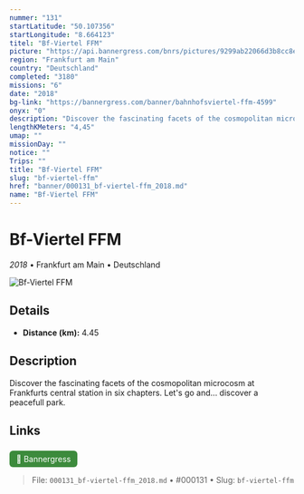 ```yaml
---
nummer: "131"
startLatitude: "50.107356"
startLongitude: "8.664123"
titel: "Bf-Viertel FFM"
picture: "https://api.bannergress.com/bnrs/pictures/9299ab22066d3b8cc8e8e9cdd0397bcb"
region: "Frankfurt am Main"
country: "Deutschland"
completed: "3180"
missions: "6"
date: "2018"
bg-link: "https://bannergress.com/banner/bahnhofsviertel-ffm-4599"
onyx: "0"
description: "Discover the fascinating facets of the cosmopolitan microcosm at Frankfurts central  station in six chapters. \nLet's go and... discover a peacefull park."
lengthKMeters: "4,45"
umap: ""
missionDay: ""
notice: ""
Trips: ""
title: "Bf-Viertel FFM"
slug: "bf-viertel-ffm"
href: "banner/000131_bf-viertel-ffm_2018.md"
name: "Bf-Viertel FFM"
---
```

# Bf-Viertel FFM

*2018* • Frankfurt am Main • Deutschland

![Bf-Viertel FFM](https://api.bannergress.com/bnrs/pictures/9299ab22066d3b8cc8e8e9cdd0397bcb)



## Details
- **Distance (km):** 4.45






## Description
Discover the fascinating facets of the cosmopolitan microcosm at Frankfurts central  station in six chapters. 
Let's go and... discover a peacefull park.



## Links
<a href="https://bannergress.com/banner/bahnhofsviertel-ffm-4599" style="display:inline-block;margin:6px 8px 0 0;padding:6px 12px;background:#3c8b3c;color:#fff;text-decoration:none;border-radius:6px;">🔗 Bannergress</a>




> File: `000131_bf-viertel-ffm_2018.md` • #000131 • Slug: `bf-viertel-ffm`
